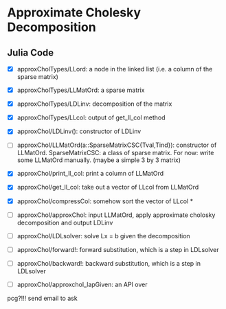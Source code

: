# Approximate Cholesky Decomposition

## Julia Code

- [x] approxCholTypes/LLord: a node in the linked list (i.e. a column of the sparse matrix)
- [x] approxCholTypes/LLMatOrd: a sparse matrix
- [x] approxCholTypes/LDLinv: decomposition of the matrix
- [x] approxCholTypes/LLcol: output of get_ll_col method

- [x] approxChol/LDLinv(): constructor of LDLinv
- [ ] approxChol/LLMatOrd(a::SparseMatrixCSC{Tval,Tind}): constructor of LLMatOrd. SparseMatrixCSC: a class of sparse matrix. For now: write some LLMatOrd manually. (maybe a simple 3 by 3 matrix)
- [x] approxChol/print_ll_col: print a column of LLMatOrd
- [x] approxChol/get_ll_col: take out a vector of LLcol from LLMatOrd
- [x] approxChol/compressCol: somehow sort the vector of LLcol *
- [ ] approxChol/approxChol: input LLMatOrd, apply approximate cholosky decomposition and output LDLinv
- [ ] approxChol/LDLsolver: solve Lx = b given the decomposition
- [ ] approxChol/forward!: forward substitution, which is a step in LDLsolver
- [ ] approxChol/backward!: backward substitution, which is a step in LDLsolver
- [ ] approxChol/approxchol_lapGiven: an API over 

pcg?!!! send email to ask